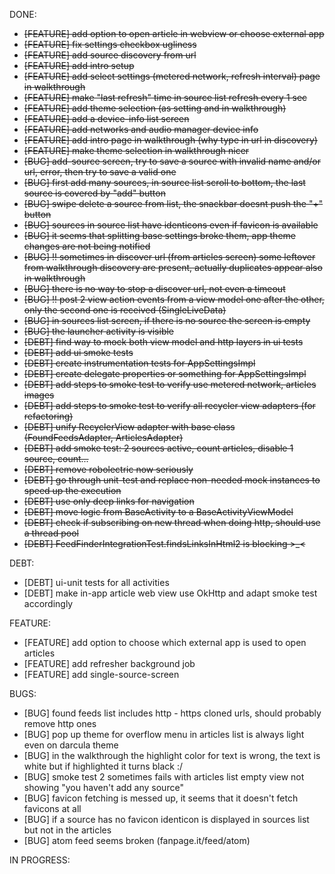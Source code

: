 DONE:<s>
- [FEATURE] add option to open article in webview or choose external app
- [FEATURE] fix settings checkbox ugliness
- [FEATURE] add source discovery from url
- [FEATURE] add intro setup
- [FEATURE] add select settings (metered network, refresh interval)
page in walkthrough
- [FEATURE] make "last refresh" time in source list refresh every 1 sec
- [FEATURE] add theme selection (as setting and in walkthrough)
- [FEATURE] add a device-info list screen
- [FEATURE] add networks and audio manager device info
- [FEATURE] add intro page in walkthrough (why type in url in discovery)
- [FEATURE] make theme selection in walkthrough nicer
- [BUG] add-source screen, try to save a source with invalid name and/or url, error, then try to save a valid one
- [BUG] first add many sources, in source list scroll to bottom, the last source is covered by "add" button
- [BUG] swipe delete a source from list, the snackbar doesnt push the "+" button
- [BUG] sources in source list have identicons even if favicon is available
- [BUG] it seems that splitting base settings broke them, app theme changes are not being notified
- [BUG] !! sometimes in discover url (from articles screen) some leftover from walkthrough discovery are present, actually duplicates appear also in walkthrough
- [BUG] there is no way to stop a discover url, not even a timeout
- [BUG] !! post 2 view action events from a view model one after the other, only the second one is received (SingleLiveData)
- [BUG] in sources list screen, if there is no source the screen is empty
- [BUG] the launcher activity is visible 
- [DEBT] find way to mock both view model and http layers in ui tests
- [DEBT] add ui smoke tests
- [DEBT] create instrumentation tests for AppSettingsImpl
- [DEBT] create delegate properties or something for AppSettingsImpl
- [DEBT] add steps to smoke test to verify use metered network, articles images
- [DEBT] add steps to smoke test to verify all recycler view adapters (for refactoring)
- [DEBT] unify RecyclerView adapter with base class (FoundFeedsAdapter, ArticlesAdapter)
- [DEBT] add smoke test: 2 sources active, count articles, disable 1 source, count...
- [DEBT] remove robolectric now seriously
- [DEBT] go through unit-test and replace non-needed mock instances to speed up the execution
- [DEBT] use only deep links for navigation
- [DEBT] move logic from BaseActivity to a BaseActivityViewModel
- [DEBT] check if subscribing on new thread when doing http, should use a thread pool 
- [DEBT] FeedFinderIntegrationTest.findsLinksInHtml2 is blocking >_<
</s>

DEBT:
- [DEBT] ui-unit tests for all activities
- [DEBT] make in-app article web view use OkHttp and adapt smoke test accordingly

FEATURE:
- [FEATURE] add option to choose which external app is used to open articles
- [FEATURE] add refresher background job
- [FEATURE] add single-source-screen

BUGS:
- [BUG] found feeds list includes http - https cloned urls, should probably remove http ones
- [BUG] pop up theme for overflow menu in articles list is always light even on darcula theme
- [BUG] in the walkthrough the highlight color for text is wrong, the text is white but if highlighted it turns black :/ 
- [BUG] smoke test 2 sometimes fails with articles list empty view not showing "you haven't add any source"
- [BUG] favicon fetching is messed up, it seems that it doesn't fetch favicons at all
- [BUG] if a source has no favicon identicon is displayed in sources list but not in the articles
- [BUG] atom feed seems broken (fanpage.it/feed/atom)

IN PROGRESS:
